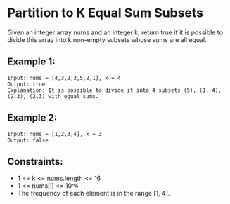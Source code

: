 # Partition to K Equal Sum Subsets

Given an integer array nums and an integer k, return true if it is possible to divide this array into k non-empty subsets whose sums are all equal.

## Example 1:

```
Input: nums = [4,3,2,3,5,2,1], k = 4
Output: true
Explanation: It is possible to divide it into 4 subsets (5), (1, 4), (2,3), (2,3) with equal sums.
```

## Example 2:

```
Input: nums = [1,2,3,4], k = 3
Output: false
```

## Constraints:

- 1 <= k <= nums.length <= 16
- 1 <= nums[i] <= 10^4
- The frequency of each element is in the range [1, 4].
